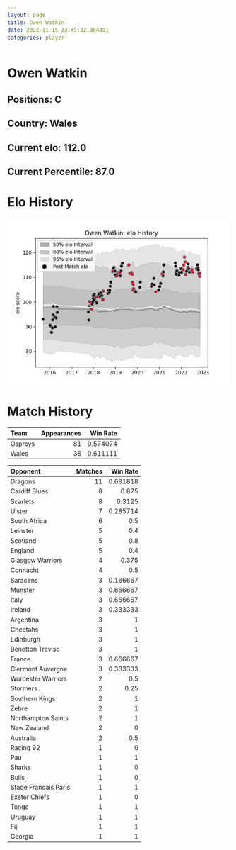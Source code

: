 ```yaml
---  
layout: page  
title: Owen Watkin  
date: 2022-11-15 23:45:32.384391  
categories: player  
---
```

# Owen Watkin

## Positions: C

## Country: Wales

## Current elo: 112.0

## Current Percentile: 87.0

# Elo History


![elo history](history_OwenWatkin.png)
# Match History


| Team    |   Appearances |   Win Rate |
|:--------|--------------:|-----------:|
| Ospreys |            81 |   0.574074 |
| Wales   |            36 |   0.611111 |

| Opponent             |   Matches |   Win Rate |
|:---------------------|----------:|-----------:|
| Dragons              |        11 |   0.681818 |
| Cardiff Blues        |         8 |   0.875    |
| Scarlets             |         8 |   0.3125   |
| Ulster               |         7 |   0.285714 |
| South Africa         |         6 |   0.5      |
| Leinster             |         5 |   0.4      |
| Scotland             |         5 |   0.8      |
| England              |         5 |   0.4      |
| Glasgow Warriors     |         4 |   0.375    |
| Connacht             |         4 |   0.5      |
| Saracens             |         3 |   0.166667 |
| Munster              |         3 |   0.666667 |
| Italy                |         3 |   0.666667 |
| Ireland              |         3 |   0.333333 |
| Argentina            |         3 |   1        |
| Cheetahs             |         3 |   1        |
| Edinburgh            |         3 |   1        |
| Benetton Treviso     |         3 |   1        |
| France               |         3 |   0.666667 |
| Clermont Auvergne    |         3 |   0.333333 |
| Worcester Warriors   |         2 |   0.5      |
| Stormers             |         2 |   0.25     |
| Southern Kings       |         2 |   1        |
| Zebre                |         2 |   1        |
| Northampton Saints   |         2 |   1        |
| New Zealand          |         2 |   0        |
| Australia            |         2 |   0.5      |
| Racing 92            |         1 |   0        |
| Pau                  |         1 |   1        |
| Sharks               |         1 |   0        |
| Bulls                |         1 |   0        |
| Stade Francais Paris |         1 |   1        |
| Exeter Chiefs        |         1 |   0        |
| Tonga                |         1 |   1        |
| Uruguay              |         1 |   1        |
| Fiji                 |         1 |   1        |
| Georgia              |         1 |   1        |